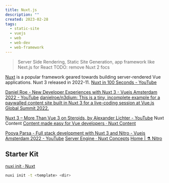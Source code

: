```yaml
---
title: Nuxt.js
description: ""
created: 2023-02-28
tags:
  - static-site
  - vuejs
  - web
  - web-dev
  - web-framework
---
```


> Server Side Rendering, Static Site Generation, app framework like Next.js for React
> TODO: remove Nuxt 2 focs

[Nuxt](https://nuxt.com/) is a popular framework geared towards building server-rendered Vue applications. Nuxt 3 released in 2022-11.
[Nuxt in 100 Seconds - YouTube](https://www.youtube.com/watch?v=dCxSsr5xuL8)

[Daniel Roe - New Developer Experiences with Nuxt 3 - Vuejs Amsterdam 2022 - YouTube](https://www.youtube.com/watch?v=Xv8EtQwPs8Q)
[danielroe/n3dium: This is a tiny, incomplete example for a paywalled content site built in Nuxt 3 for a live-coding session at Vue.js Global Summit 2022.](https://github.com/danielroe/n3dium)

[Nuxt 3 – More Than Vue 3 on Steroids, by Alexander Lichter - YouTube](https://www.youtube.com/watch?v=cSjlefuZlaI) Nuxt Content
[Content made easy for Vue developers · Nuxt Content](https://content.nuxtjs.org/)

[Pooya Parsa - Full stack development with Nuxt 3 and Nitro - Vuejs Amsterdam 2022 - YouTube](https://www.youtube.com/watch?v=eYOifvwsFG0)
[Server Engine · Nuxt Concepts](https://nuxt.com/docs/guide/concepts/server-engine)
[Home | ⚗️ Nitro](https://nitro.unjs.io/)

## Starter Kit

[nuxi init · Nuxt](https://nuxt.com/docs/api/commands/init)

```sh
nuxi init -t <template> <dir>
```
